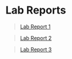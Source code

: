 # Lab Reports
>[Lab Report 1](https://shreyavelagala.github.io/cse15l-lab-reports/lab-report-1-week-2.html)

>[Lab Report 2](https://shreyavelagala.github.io/cse15l-lab-reports/lab-report-2-week-4.html)

>[Lab Report 3](https://shreyavelagala.github.io/cse15l-lab-reports/lab-report-3-week-6.html)